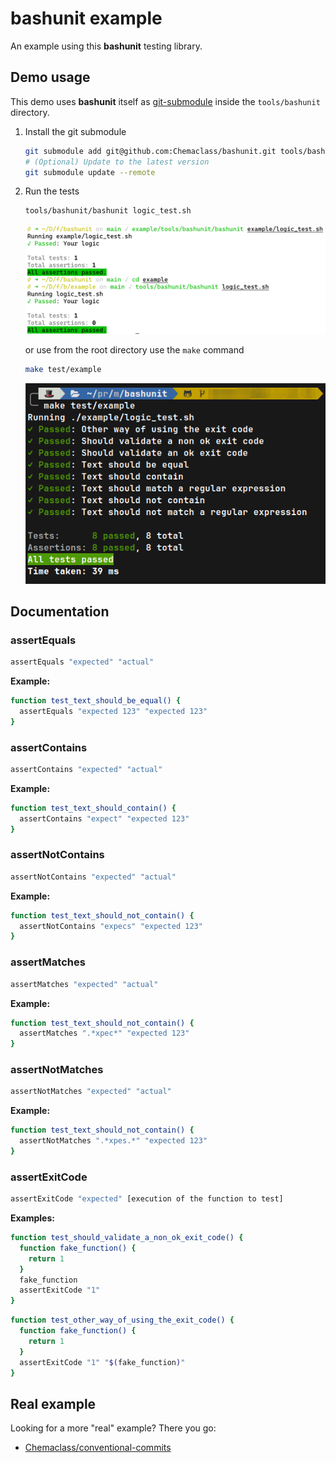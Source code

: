 # bashunit example

An example using this **bashunit** testing library.

## Demo usage

This demo uses **bashunit** itself as [git-submodule](https://git-scm.com/book/de/v2/Git-Tools-Submodule) inside the `tools/bashunit` directory.

1) Install the git submodule
    ```bash
    git submodule add git@github.com:Chemaclass/bashunit.git tools/bashunit
    # (Optional) Update to the latest version
    git submodule update --remote
    ```
2) Run the tests
    ```bash
    tools/bashunit/bashunit logic_test.sh
    ```
   <img alt="Demo using the bashunit from different paths" src="demo.png" width="800" >

   or use from the root directory use the `make` command
    ```bash
    make test/example
    ```
   <img alt="Demo using the bashunit from different paths" src="demo_make.png" width="800" >

## Documentation

### assertEquals
```bash
assertEquals "expected" "actual"
```

**Example:**
```bash
function test_text_should_be_equal() {
  assertEquals "expected 123" "expected 123"
}
```

### assertContains
```bash
assertContains "expected" "actual"
```

**Example:**
```bash
function test_text_should_contain() {
  assertContains "expect" "expected 123"
}
```

### assertNotContains
```bash
assertNotContains "expected" "actual"
```

**Example:**
```bash
function test_text_should_not_contain() {
  assertNotContains "expecs" "expected 123"
}
```

### assertMatches
```bash
assertMatches "expected" "actual"
```

**Example:**
```bash
function test_text_should_not_contain() {
  assertMatches ".*xpec*" "expected 123"
}
```

### assertNotMatches
```bash
assertNotMatches "expected" "actual"
```

**Example:**
```bash
function test_text_should_not_contain() {
  assertNotMatches ".*xpes.*" "expected 123"
}
```

### assertExitCode
```bash
assertExitCode "expected" [execution of the function to test]
```

**Examples:**
```bash
function test_should_validate_a_non_ok_exit_code() {
  function fake_function() {
    return 1
  }
  fake_function
  assertExitCode "1"
}
```
```bash
function test_other_way_of_using_the_exit_code() {
  function fake_function() {
    return 1
  }
  assertExitCode "1" "$(fake_function)"
}
```

## Real example

Looking for a more "real" example? There you go:
- [Chemaclass/conventional-commits](https://github.com/Chemaclass/conventional-commits/blob/main/tests/prepare-commit-msg_test.sh)
